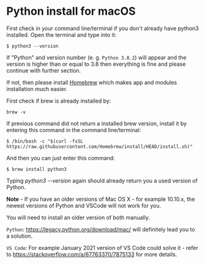 # Python install for macOS

First check in your command line/terminal
if you don't already have python3 installed.
Open the terminal and type into it:

```console
$ python3 --version
```
If "Python" and version number (e. g. `Python 3.8.2`) will appear
and the version is higher than or equal to 3.8 then everything is fine and please continue with
further section.

If not, then please install [Homebrew](http://brew.sh) which makes app and modules installation
much easier.

First check if brew is already installed by:
```console
brew -v
```

If previous command did not return a installed brew version, install it by entering this command in the command line/terminal:

```console
$ /bin/bash -c "$(curl -fsSL https://raw.githubusercontent.com/Homebrew/install/HEAD/install.sh)"
```

And then you can just enter this command:

```console
$ brew install python3
```

Typing *python3 --version* again should already return you a used version of Python.


**Note** - If you have an older versions of Mac OS X - for example 10.10.x, the newest versions of Python and VSCode will not work for you.

You will need to install an older version of both manually.

`Python`: https://legacy.python.org/download/mac/ will definitely lead you to a solution.

`VS Code`: For example January 2021 version of VS Code could solve it - refer to https://stackoverflow.com/a/67763370/7875133 for more details.
